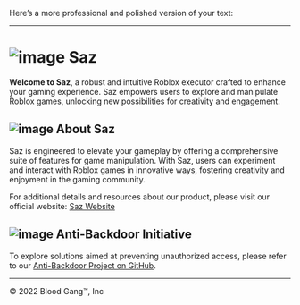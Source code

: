 Here’s a more professional and polished version of your text:

---

# ![image](https://static.wixstatic.com/media/4585c8_562a61587130440b8df3e8d713ad29bf~mv2.png/v1/fill/w_70,h_75,al_c,q_85,usm_0.66_1.00_0.01,enc_auto/blood%20gang%20icon.png) **Saz**

**Welcome to Saz**, a robust and intuitive Roblox executor crafted to enhance your gaming experience. Saz empowers users to explore and manipulate Roblox games, unlocking new possibilities for creativity and engagement.

## ![image](https://github.com/user-attachments/assets/cfd084e7-ec1c-4632-9463-df3373b51b19) **About Saz**

Saz is engineered to elevate your gameplay by offering a comprehensive suite of features for game manipulation. With Saz, users can experiment and interact with Roblox games in innovative ways, fostering creativity and enjoyment in the gaming community.

For additional details and resources about our product, please visit our official website: [Saz Website](https://blood-gang-inc.github.io/Saz)

## ![image](https://github.com/user-attachments/assets/ba78de70-ec68-45e8-8d4b-fbc5de812820) **Anti-Backdoor Initiative**

To explore solutions aimed at preventing unauthorized access, please refer to our [Anti-Backdoor Project on GitHub](https://github.com/Blood-Gang-Inc/Anti-Backdoor).

---

&copy; 2022 Blood Gang™️, Inc
